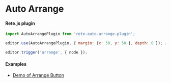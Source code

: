 Auto Arrange
====

#### Rete.js plugin

```js
import AutoArrangePlugin from 'rete-auto-arrange-plugin';

editor.use(AutoArrangePlugin, { margin: {x: 50, y: 50 }, depth: 0 }); // depth - max depth for arrange (0 - unlimited)

editor.trigger('arrange', { node });
```

#### Examples

- [Demo of Arrange Button](https://codepen.io/benaloney/pen/QWbOeQj)
